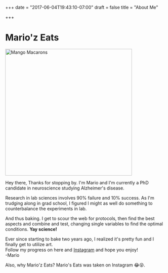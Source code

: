 +++
date = "2017-06-04T19:43:10-07:00"
draft = false
title = "About Me"

+++

# Mario'z Eats

<img src="https://farm5.staticflickr.com/4227/34463903903_633244b20b_z.jpg" alt="Mango Macarons" style="height: 400px;"/>

Hey there,
Thanks for stopping by. I'm Mario and I'm currently a PhD candidate in neuroscience studying Alzheimer's disease. 

Research in lab sciences involves 90% failure and 10% success. As I'm trudging along in grad school, I figured I might as well do something to counterbalance the experiments in lab.  

And thus baking. I get to scour the web for protocols, then find the best aspects and combine and test, changing single variables to find the optimal conditions. **Yay science!**

Ever since starting to bake two years ago, I realized it's pretty fun and I finally get to utilize art.  
Follow my progress on here and [Instagram](www.instagram.com/mariozeats) and hope you enjoy!  
-Mario

Also, why Mario'z Eats? Mario's Eats was taken on Instagram 😂😝.


